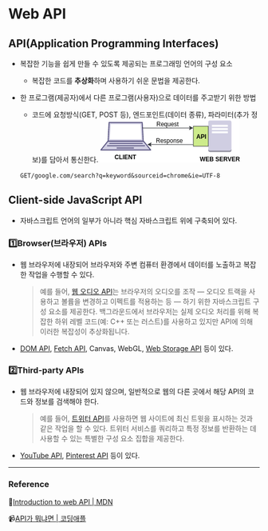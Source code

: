 # Web API

## API(Application Programming Interfaces)
* 복잡한 기능을 쉽게 만들 수 있도록 제공되는 프로그래밍 언어의 구성 요소
  * 복잡한 코드를 **추상화**하며 사용하기 쉬운 문법을 제공한다.

* 한 프로그램(제공자)에서 다른 프로그램(사용자)으로 데이터를 주고받기 위한 방법
  * 코드에 요청방식(GET, POST 등), 엔드포인트(데이터 종류), 파라미터(추가 정보)를 담아서 통신한다. 
  ![Web API](./Web_Image/Web_API.png)
  ```
  GET/google.com/search?q=keyword&sourceid=chrome&ie=UTF-8
  ```

## Client-side JavaScript API
* 자바스크립트 언어의 일부가 아니라 핵심 자바스크립트 위에 구축되어 있다.

### 1️⃣Browser(브라우저) APIs

* 웹 브라우저에 내장되어 브라우저와 주변 컴퓨터 환경에서 데이터를 노출하고 복잡한 작업을 수행할 수 있다.
  > 예를 들어, [웹 오디오 API](https://developer.mozilla.org/en-US/docs/Web/API/Web_Audio_API)는 브라우저의 오디오를 조작 — 오디오 트랙을 사용하고 볼륨을 변경하고 이펙트를 적용하는 등 — 하기 위한 자바스크립트 구성 요소를 제공한다. 백그라운드에서 브라우저는 실제 오디오 처리를 위해 복잡한 하위 레벨 코드(예: C++ 또는 러스트)를 사용하고 있지만 API에 의해 이러한 복잡성이 추상화됩니다.

* [DOM API](https://developer.mozilla.org/en-US/docs/Web/API/Document_Object_Model), [Fetch API](https://developer.mozilla.org/en-US/docs/Web/API/Fetch_API), Canvas, WebGL, [Web Storage API](https://developer.mozilla.org/en-US/docs/Web/API/Web_Storage_API) 등이 있다.

### 2️⃣Third-party APIs

* 웹 브라우저에 내장되어 있지 않으며, 일반적으로 웹의 다른 곳에서 해당 API의 코드와 정보를 검색해야 한다. 
  > 예를 들어, [트위터 API](https://developer.twitter.com/en/docs)를 사용하면 웹 사이트에 최신 트윗을 표시하는 것과 같은 작업을 할 수 있다. 트위터 서비스를 쿼리하고 특정 정보를 반환하는 데 사용할 수 있는 특별한 구성 요소 집합을 제공한다.

* [YouTube API](https://developers.google.com/youtube/), [Pinterest API](https://developers.pinterest.com/) 등이 있다. 


***
### Reference

🔗[Introduction to web API | MDN](https://developer.mozilla.org/en-US/docs/Learn/JavaScript/Client-side_web_APIs/Introduction#what_are_apis)

📹[API가 뭐냐면 | 코딩애플](https://www.youtube.com/watch?v=ckSdPNKM2pY)



